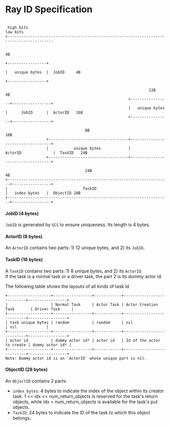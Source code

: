 Ray ID Specification
============================================
```

 high bits                                                                           low bits
<------------------------------------------------------------------------------------------

                                                                                 4B
                                                                        +-----------------+
                                                                        |   unique bytes  |  JobID     4B
                                                                        +-----------------+

                                                               12B                4B
                                                      +-----------------+-----------------+
                                                      |   unique bytes  |      JobID      |  ActorID   16B
                                                      +-----------------+-----------------+

                                   8B                                   16B
                  +-----------------------------------+-----------------------------------+
                  |           unique bytes            |              ActorID              |  TaskID   24B
                  +-----------------------------------+-----------------------------------+

                                   24B                                          4B        
+-----------------------------------------------------------------------+-----------------+
|                                 TaskID                                |   index bytes   |  ObjectID 28B
+-----------------------------------------------------------------------+-----------------+

```
#### JobID (4 bytes)
`JobID` is generated by `GCS` to ensure uniqueness. Its length is 4 bytes.

#### ActorID (8 bytes)
An `ActorID` contains two parts: 1) 12 unique bytes, and 2) its `JobID`.

#### TaskID (16 bytes)
A `TaskID` contains two parts: 1) 8 unique bytes, and 2) its `ActorID`.  
If the task is a normal task or a driver task, the part 2 is its dummy actor id.

The following table shows the layouts of all kinds of task id.
```
+-------------------+-----------------+------------+---------------------------+-----------------+
|                   | Normal Task     | Actor Task | Actor Creation Task       | Driver Task     |
+-------------------+-----------------+------------+---------------------------+-----------------+
| task unique bytes | random          | random     | nil                       | nil             |
+-------------------+-----------------+------------+---------------------------+-----------------+
| actor id          | dummy actor id* | actor id   | Id of the actor to create | dummy actor id* |
+-------------------+-----------------+------------+---------------------------+-----------------+
Note: Dummy actor id is an `ActorID` whose unique part is nil.
```

#### ObjectID (28 bytes)
An `ObjectID` contains 2 parts:
- `index bytes`: 4 bytes to indicate the index of the object within its creator task.
  1 <= idx <= num_return_objects is reserved for the task's return objects, while
  idx > num_return_objects is available for the task's put objects.
- `TaskID`: 24 bytes to indicate the ID of the task to which this object belongs.
